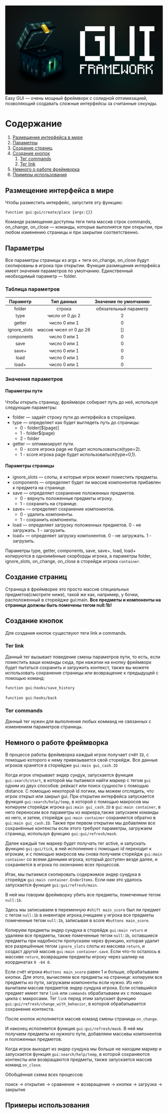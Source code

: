 ![ ](./pictures/framework.png)
Easy GUI — очень мощный фреймворк с солидной оптимизацией, позволяющий создавать сложные интерфейсы за считанные секунды.
# Содержание
1. [Размещение интерфейса в мире](#размещение-интерфейса-в-мире)
2. [Параметры](#параметры)
3. [Создание страниц](#создание-страниц)
4. [Создание кнопок](#создание-кнопок)
    1. [Тег commands](#тег-commands)
    2. [Тег link](#тег-link)
5. [Немного о работе фреймворка](#немного-о-работе-фреймворка)
6. [Примеры использования]()
## Размещение интерфейса в мире
Чтобы разместить интерфейс, запустите эту функцию:
```mcfunction
function gui:gui/create/place {args:{}}
```
Команде размещения доступны теги типа массив строк commands, on_change, on_close — команды, которые выполнятся при открытии, при любом изменению страницы и при закрытии соответственно.
## Параметры
Все параметры страницы из args + теги on_change, on_close будут скопированы в игрока при открытии. Функция размещения интерфейса имеет значения параметров по умолчанию. Единственный необходимый параметр — folder.
### Таблица параметров
| Параметр     | Тип данных              | Значение по умолчанию |
|:------------:|:-----------------------:|:---------------------:|
| folder       | строка                  | обязательный параметр |
| type         | число от 0 до 2         | 2                     |
| getter       | число 0 или 1           | 0                     |
| ignore_slots | массив чисел от 0 до 26 | []                    |
| components   | число 0 или 1           | 0                     |
| save         | число 0 или 1           | 0                     |
| save+        | число 0 или 1           | 0                     |
| load         | число 0 или 1           | 0                     |
| load+        | число 0 или 1           | 0                     |
### Значения параметров
#### Параметры пути
Чтобы открыть страницу, фреймворк собирает путь до неё, используя следующие параметры:
* folder — задаёт строку пути до интерфейса в сторейдже.
* type — определяет как будет выглядеть путь до страницы:
    * 0 - folder[$(page)]
    * 1 - folder$(page)
    * 2 - folder
* getter — оптимизирует пути.
    * 0 - score игрока page не будет использоваться(type=2).
    * 1 - score игрока page будет использоваться(type=0,1).
#### Параметры страницы
* ignore_slots — слоты, в которые игрок может поместить предметы.
* components — определяет будет ли массив компонентов прибавлен к предмета на странице.
* save — определяет сохранение положенных предметов.
    * 0 - вернуть положенные предметы игроку.
    * 1 - сохранить на странице.
* save+ — определяет сохранение компонентов.
    * 0 - удалить компоненты.
    * 1 - сохранить компоненты.
* load — определяет загрузку положенных предметов.
    0 - не загружать.
    1 - загрузить.
* load+ — определяет загрузку компонентов.
    0 - не загружать.
    1 - загрузить.

Параметры type, getter, components, save, save+, load, load+ копируются в одноимённые скорборды игрока, а параметры folder, ignore_slots, on_change, on_close в сторейдж игрока `container`.
## Создание страниц
Страница в  фреймворке это просто массив специальных предметов(смотрите ниже), такой же как, например, у бочки, расположенный в сторейдже gui:main. **Все предметы и компоненты на странице должны быть помечены тегом null:1b!**
## Создание кнопок
Для создания кнопок существуют теги link и commands.
### Тег link
Данный тег вызывает поведение смены параметров пути, то есть, если поместить ваши команды сюда, при нажатии на кнопку фреймворк будет пытаться сохранить и загружить контекст, также вы можете использовать сохранение страницы или возвращение к предыдущей с помощью команд:
```mcfunction
function gui:hooks/save_history

function gui:hooks/back
```
### Тег commands
Данный тег нужен для выполнения любых комманд не связанных с изменением параметров страницы.
## Немного о работе фреймворка
В процессе работы фреймворка каждый игрок получает счёт `ID`, с помощью которого к нему привязывается свой сторейдж. Все данные игроков хранятся в сторейдже `gui:main gui_cash.ID`

Когда игрок открывает эндер сундук, запускается функция `gui:search/start`, в которой мы пытаемся найти маркер с тегом `gui` одним из двух способов: рейкаст или поиск сущности с помощью distance. С помощью некоторой id логики, мы можем отследить, что игрок открыл или закрыл gui. При открытии интерфейса запускается функция `gui:search/help/temp`, в которой с помощью макросов мы копируем сторейдж игрока `gui:main gui_cash.ID` в `gui:main container`, в него переносим все параметры из маркера,также запускаем команды из него, и затем, сторейдж `gui:main container` сохраняется обратно в `gui:main gui_cash.ID`. Также при первом открытии мы добавляем все сохранённые контексты если этого требуют параметры, загружаем страницу, используя функцию `gui:gui/refresh/mask`.

Далее каждый тик маркер будет получать тег active, и запускать функцию `gui:gui/tick`, в ней исполнение с помощью id переходит к игрокам, и с помощью макросов мы снова получаем сторейдж `gui:main container` со всеми данными игрока, который доступен везде далее, и сохраняется в игрока по окончанию всех процессов.

Итак, мы пытаемся скопировать содержимое эндер сундука в сторейдж `gui:main container.EnderItems`. Если нам это удалось запускается функция `gui:gui/refresh/main`. 

В ней мы говорим фреймворку убить все предметы, помеченные тегом `null:1b`.

Здесь мы записываем в переменную `#shift main_score` был ли предмет с тегом `null:1b` в инвентаре игрока,очищаем у игрока все предметы помеченные тегом `null:1b`, записывая в score `#buttons main_score`.

Копируем предметы эндер сундука в сторейдж `gui:main return` и удаляем все предметы, также помеченные тегом `null:1b`, оставшиеся предметы при надобности пропускаем через функцию, которая удалит все разрешённые тегом `ignore_slots` слоты из массива `return`, и создаст другой массив `gui:main container.save`. Если что-то осталось в массиве `return`, возвращаем предметы игроку через шалкер на координатах `0 -64 0`. 

Если счёт игрока `#buttons main_score` равен 1 и больше, обрабатываем кнопки. Для этого, вычисляем все предметы на странице: копируем все предметы из пути, загружаем компоненты если нужно. Из него вычитаем массив предметов эндер сундука игрока. Если оставшийся предмет имеет теги `link` или `commands` обрабатываем их с помощью цикла с макросами. Тег `link` перед этим запускает функцию `gui:gui/refresh/change_with_behavior`, в которой обрабатывается сохранение контекста.

После кнопок исполняется массив команд смены страницы `on_change`.

И наконец исполняется функция `gui:gui/refresh/mask`. В ней мы получаем предметы из нужного пути, добавляем массивы компонентов и положенных предметов.

Когда игрок выходит из эндер сундука мы больше не находим маркер и запускается функция `gui:search/help/temp`, в которой сохраняются контексты или возвращаются предметы, также запускается массив команд `on_close`.

Обобщённая схема всех процессов:

поиск → открытие → сравнение → возвращение → кнопки → загрузка → закрытие

## Примеры использования

